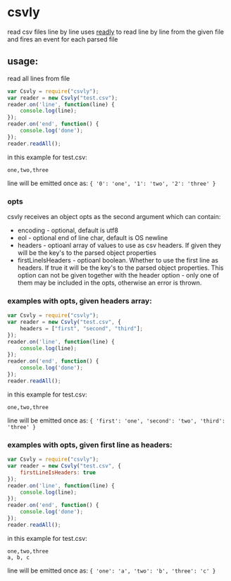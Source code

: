 # csvly
read csv files line by line
uses [readly](https://www.npmjs.com/package/readly) to read line by line from the given file and fires an event for each parsed file
## usage:
read all lines from file
```javascript
var Csvly = require("csvly");
var reader = new Csvly("test.csv");
reader.on('line', function(line) {
	console.log(line);
});
reader.on('end', function() {
	console.log('done');
});
reader.readAll();
```
in this example for test.csv:
```
one,two,three
```
line will be emitted once as: `{ '0': 'one', '1': 'two', '2': 'three' }`

### opts
csvly receives an object opts as the second argument which can contain:

* encoding - optional, default is utf8
* eol - optional end of line char, default is OS newline
* headers - optioanl array of values to use as csv headers. If given they will be the key's to the parsed object properties
* firstLineIsHeaders - optioanl boolean. Whether to use the first line as headers. If true it will be the key's to the parsed object properties. This option can not be given together with the header option - only one of them may be included in the opts, otherwise an error is thrown.

### examples with opts, given headers array:
```javascript
var Csvly = require("csvly");
var reader = new Csvly("test.csv", {
	headers = ["first", "second", "third"];
});
reader.on('line', function(line) {
	console.log(line);
});
reader.on('end', function() {
	console.log('done');
});
reader.readAll();
```
in this example for test.csv:
```
one,two,three
```
line will be emitted once as: `{ 'first': 'one', 'second': 'two', 'third': 'three' }`

### examples with opts, given first line as headers:
```javascript
var Csvly = require("csvly");
var reader = new Csvly("test.csv", {
	firstLineIsHeaders: true
});
reader.on('line', function(line) {
	console.log(line);
});
reader.on('end', function() {
	console.log('done');
});
reader.readAll();
```
in this example for test.csv:
```
one,two,three
a, b, c
```
line will be emitted once as: `{ 'one': 'a', 'two': 'b', 'three': 'c' }`
